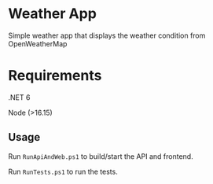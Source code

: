 # Weather App

Simple weather app that displays the weather condition from OpenWeatherMap

# Requirements

.NET 6

Node (>16.15)

## Usage

Run `RunApiAndWeb.ps1` to build/start the API and frontend.

Run `RunTests.ps1` to run the tests.